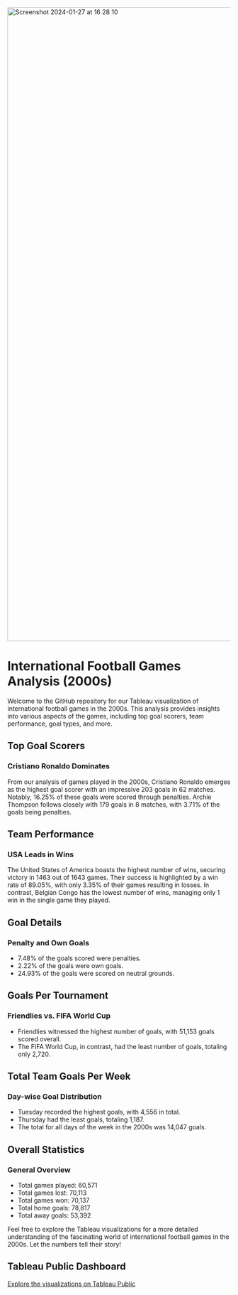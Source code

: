 <img width="1427" alt="Screenshot 2024-01-27 at 16 28 10" src="https://github.com/fatimaujunwa/International-Football-Dashboard/assets/113392997/a43a1714-dd09-4d22-a0d7-6f058a19133f">


# International Football Games Analysis (2000s)

Welcome to the GitHub repository for our Tableau visualization of international football games in the 2000s. This analysis provides insights into various aspects of the games, including top goal scorers, team performance, goal types, and more.

## Top Goal Scorers

### Cristiano Ronaldo Dominates
From our analysis of games played in the 2000s, Cristiano Ronaldo emerges as the highest goal scorer with an impressive 203 goals in 62 matches. Notably, 16.25% of these goals were scored through penalties. Archie Thompson follows closely with 179 goals in 8 matches, with 3.71% of the goals being penalties.

## Team Performance

### USA Leads in Wins
The United States of America boasts the highest number of wins, securing victory in 1463 out of 1643 games. Their success is highlighted by a win rate of 89.05%, with only 3.35% of their games resulting in losses. In contrast, Belgian Congo has the lowest number of wins, managing only 1 win in the single game they played.

## Goal Details

### Penalty and Own Goals
- 7.48% of the goals scored were penalties.
- 2.22% of the goals were own goals.
- 24.93% of the goals were scored on neutral grounds.

## Goals Per Tournament

### Friendlies vs. FIFA World Cup
- Friendlies witnessed the highest number of goals, with 51,153 goals scored overall.
- The FIFA World Cup, in contrast, had the least number of goals, totaling only 2,720.

## Total Team Goals Per Week

### Day-wise Goal Distribution
- Tuesday recorded the highest goals, with 4,556 in total.
- Thursday had the least goals, totaling 1,187.
- The total for all days of the week in the 2000s was 14,047 goals.

## Overall Statistics

### General Overview
- Total games played: 60,571
- Total games lost: 70,113
- Total games won: 70,137
- Total home goals: 78,817
- Total away goals: 53,392

Feel free to explore the Tableau visualizations for a more detailed understanding of the fascinating world of international football games in the 2000s. Let the numbers tell their story!

## Tableau Public Dashboard
[Explore the visualizations on Tableau Public](https://eu-west-1a.online.tableau.com/#/site/dataglacier/views/Scoccer/Dashboard1?:iid=5)


